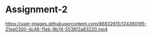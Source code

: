 # Assignment-2




https://user-images.githubusercontent.com/86832615/124360195-21ee0300-dc46-11eb-9b74-5536f2a83220.mp4


